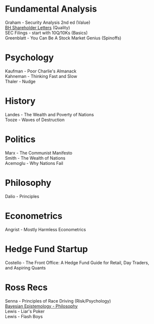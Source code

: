 # Fundamental Analysis
Graham - Security Analysis 2nd ed (Value)<br>
[BH Shareholder Letters](https://www.berkshirehathaway.com/letters/letters.html) (Quality)<br>
SEC Filings - start with 10Q/10Ks (Basics)<br>
Greenblatt - You Can Be A Stock Market Genius (Spinoffs) <br>

# Psychology
Kaufman - Poor Charlie's Almanack<br>
Kahneman - Thinking Fast and Slow <br>
Thaler - Nudge<br>

# History
Landes - The Wealth and Poverty of Nations <br>
Tooze - Waves of Destruction

# Politics
Marx - The Communist Manifesto <br>
Smith - The Wealth of Nations<br>
Acemoglu - Why Nations Fail<br>

# Philosophy
Dalio - Principles

# Econometrics
Angrist - Mostly Harmless Econometrics

# Hedge Fund Startup
Costello - The Front Office: A Hedge Fund Guide for Retail, Day Traders, and Aspiring Quants

# Ross Recs
Senna - Principles of Race Driving (Risk/Psychology)<br>
[Bayesian Epistemology - Philosophy](https://plato.stanford.edu/entries/epistemology-bayesian/)<br>
Lewis - Liar's Poker <br>
Lewis - Flash Boys <br>
